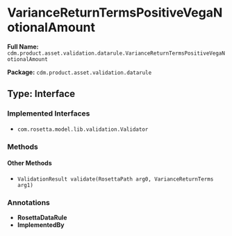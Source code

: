 # VarianceReturnTermsPositiveVegaNotionalAmount

**Full Name:** `cdm.product.asset.validation.datarule.VarianceReturnTermsPositiveVegaNotionalAmount`

**Package:** `cdm.product.asset.validation.datarule`

## Type: Interface

### Implemented Interfaces

- `com.rosetta.model.lib.validation.Validator`

### Methods

#### Other Methods

- `ValidationResult validate(RosettaPath arg0, VarianceReturnTerms arg1)`

### Annotations

- **RosettaDataRule**
- **ImplementedBy**

